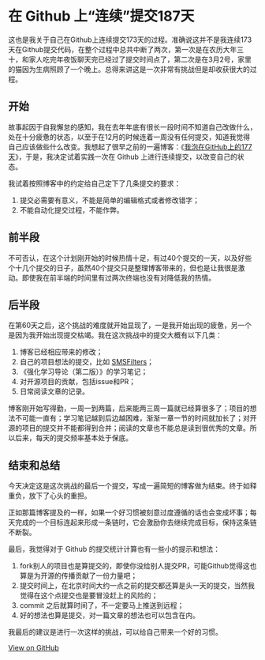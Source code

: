 # 在 Github 上“连续”提交187天


这也是我关于自己在Github上连续提交173天的过程。准确说这并不是我连续173天在Github提交代码，在整个过程中总共中断了两次，第一次是在农历大年三十，和家人吃完年夜饭聊天完已经过了提交时间点了，第二次是在3月2号，家里的猫因为生病照顾了一个晚上。总得来讲这是一次非常有挑战但是却收获很大的过程。

## 开始

故事起因于自我懈怠的感知，我在去年年底有很长一段时间不知道自己改做什么，处在十分疲惫的状态，以至于在12月的时候连着一周没有任何提交，知道我觉得自己应该做些什么改变。我想起了很早之前的一遍博客：《[我泡在GitHub上的177天](https://linux.cn/article-1984-1.html)》，于是，我决定试着实践一次在 Github 上进行连续提交，以改变自己的状态。

<!---more-->

我试着按照博客中的约定给自己定下了几条提交的要求：

1. 提交必需要有意义，不能是简单的编辑格式或者修改错字；
2. 不能自动化提交过程，不能作弊。

## 前半段

不可否认，在这个计划刚开始的时候热情十足，有过40个提交的一天，以及好些个十几个提交的日子，虽然40个提交只是整理博客带来的，但也是让我很是激动。即使我在前半端的时间里有过两次终端也没有对降低我的热情。

## 后半段

在第60天之后，这个挑战的难度就开始显现了，一是我开始出现的疲惫，另一个是因为我开始出现提交枯竭。我在这次挑战中的提交大概有以下几类：

1. 博客已经相应带来的修改；
2. 自己的项目想法的提交，比如 [SMSFilters](https://github.com/qiwihui/SMSFilters)；
3. 《强化学习导论（第二版）》的学习笔记；
4. 对开源项目的贡献，包括issue和PR；
5. 日常阅读文章的记录。

博客刚开始写得勤，一周一到两篇，后来能两三周一篇就已经算很多了；项目的想法不可能一直有；学习笔记越到后边越困难，渐渐一章一节的时间就加长了；对开源的项目的提交并不能都得到合并；阅读的文章也不能总是读到很优秀的文章。所以后来，每天的提交频率基本处于保底。

## 结束和总结

今天决定这是这次挑战的最后一个提交，写成一遍简短的博客做为结束。终于如释重负，放下了心头的重担。

正如那篇博客提及的一样，如果一个好习惯被刻意过度遵循的话也会变成坏事；每天完成的一个目标连起来形成一条链时，它会激励你去继续完成目标，保持这条链不断裂。

最后，我觉得对于 Github 的提交统计计算也有一些小的提示和想法：

1. fork别人的项目也是算提交的，即使你没给别人提交PR，可能Github觉得这也算是为开源的传播贡献了一份力量吧；
2. 提交时间上，在北京时间大约一点之前的提交都还算是头一天的提交，当然我觉得在这个点提交也是要冒没赶上的风险的；
3. commit 之后就算时间了，不一定要马上推送到远程；
4. 好的想法也算是提交，对一篇文章的想法也可以包含在内。

我最后的建议是进行一次这样的挑战，可以给自己带来一个好的习惯。


[View on GitHub](https://github.com/qiwihui/blog/issues/76)


